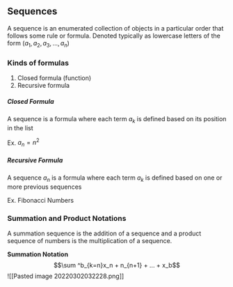 ## Sequences
A sequence is an enumerated collection of objects in a particular order that follows some rule or formula. 
Denoted typically as lowercase letters of the form $(a_1, a_2, a_3, ..., a_n)$

### Kinds of formulas
1. Closed formula (function)
2. Recursive formula

##### Closed Formula
A sequence is a formula where each term $a_k$ is defined based on its position in the list

Ex. $a_n = n^2$ 

##### Recursive Formula
A sequence $a_n$ is a formula where each term $a_k$ is defined based on one or more previous sequences

Ex. Fibonacci Numbers

### Summation and Product Notations
A summation sequence is the addition of a sequence and a product sequence of numbers is the multiplication of a sequence.

**Summation Notation**
$$\sum ^b_{k=n}x_n + n_{n+1} + ... + x_b$$
![[Pasted image 20220302032228.png]]
